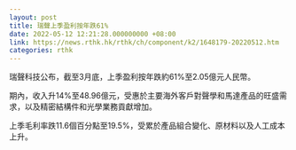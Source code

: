 ```yaml
---
layout: post
title: 瑞聲上季盈利按年跌61%
date: 2022-05-12 12:21:28.000000000 +08:00
link: https://news.rthk.hk/rthk/ch/component/k2/1648179-20220512.htm
categories: rthk
---
```


瑞聲科技公布，截至3月底，上季盈利按年跌約61%至2.05億元人民幣。

期內，收入升14%至48.96億元，受惠於主要海外客戶對聲學和馬達產品的旺盛需求，以及精密結構件和光學業務貢獻增加。

上季毛利率跌11.6個百分點至19.5%，受累於產品組合變化、原材料以及人工成本上升。
